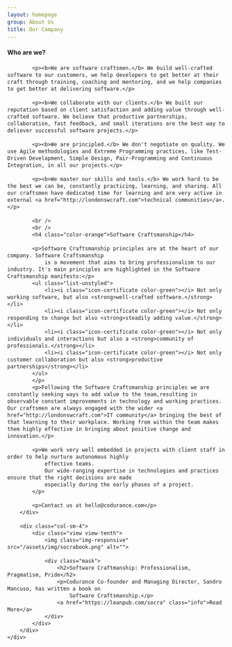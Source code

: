 ```yaml
---
layout: homepage
group: About Us
title: Our Company
---
```


<div class="container">
    <div class="row margin-bottom-30">
        <div class="col-md-8 md-margin-bottom-40">
            <h4 class="color-orange">Who are we?</h4>

            <p><b>We are software craftsmen.</b> We build well-crafted software to our customers, we help developers to get better at their craft through training, coaching and mentoring, and we help companies to get better at delivering software.</p>

            <p><b>We collaborate with our clients.</b> We built our reputation based on client satisfaction and adding value through well-crafted software. We believe that productive partnerships, collaboration, fast feedback, and small iterations are the best way to deliever successful software projects.</p>

            <p><b>We are principled.</b> We don't negotiate on quality. We use Agile methodologies and Extreme Programming practices, like Test-Driven Development, Simple Design, Pair-Programming and Continuous Integration, in all our projects.</p>

            <p><b>We master our skills and tools.</b> We work hard to be the best we can be, constantly practicing, learning, and sharing. All our craftsmen have dedicated time for learning and are very active in external <a href="http://londonswcraft.com">technical communities</a>.</p>

            <br />
            <br />
            <h4 class="color-orange">Software Craftsmanship</h4>

            <p>Software Craftsmanship principles are at the heart of our company. Software Craftsmanship
                is a movement that aims to bring professionalism to our industry. It's main principles are highlighted in the Software Craftsmanship manifesto:</p>
            <ul class="list-unstyled">
                <li><i class="icon-certificate color-green"></i> Not only working software, but also <strong>well-crafted software.</strong></li>
                <li><i class="icon-certificate color-green"></i> Not only responding to change but also <strong>steadily adding value.</strong></li>
                <li><i class="icon-certificate color-green"></i> Not only individuals and interactions but also a <strong>community of professionals.</strong></li>
                <li><i class="icon-certificate color-green"></i> Not only customer collaboration but also <strong>productive partnerships</strong></li>
            </ul>
            </p>
            <p>Following the Software Craftsmanship principles we are constantly seeking ways to add value to the team,resulting in observable constant improvements in technology and working practices. Our craftsmen are always engaged with the wider <a href="http://londonswcraft.com">IT community</a> bringing the best of that learning to their workplace. Working from within the team makes them highly effective in bringing about positive change and innovation.</p>

            <p>We work very well embedded in projects with client staff in order to help nurture autonomous highly
                effective teams.
                Our wide-ranging expertise in technologies and practices ensure that the right decisions are made
                especially during the early phases of a project.
            </p>

            <p>Contact us at hello@codurance.com</p>
        </div>

        <div class="col-sm-4">
            <div class="view view-tenth">
                <img class="img-responsive" src="/assets/img/socrabook.png" alt="">

                <div class="mask">
                    <h2>Software Craftmanship: Professionalism, Pragmatism, Pride</h2>
                    <p>Codurance Co-founder and Managing Director, Sandro Mancuso, has written a book on
                        Software Craftsmanship.</p>
                    <a href="https://leanpub.com/socra" class="info">Read More</a>
                </div>
            </div>
        </div>
    </div>
</div>
